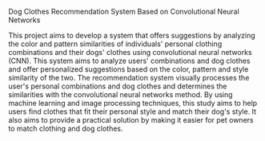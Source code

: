 Dog Clothes Recommendation System Based on Convolutional Neural Networks

This project aims to develop a system that offers suggestions by analyzing the color and pattern similarities of individuals' personal clothing combinations and their dogs' clothes using convolutional neural networks (CNN). This system aims to analyze users' combinations and dog clothes and offer personalized suggestions based on the color, pattern and style similarity of the two. The recommendation system visually processes the user's personal combinations and dog clothes and determines the similarities with the convolutional neural networks method. By using machine learning and image processing techniques, this study aims to help users find clothes that fit their personal style and match their dog's style. It also aims to provide a practical solution by making it easier for pet owners to match clothing and dog clothes.
